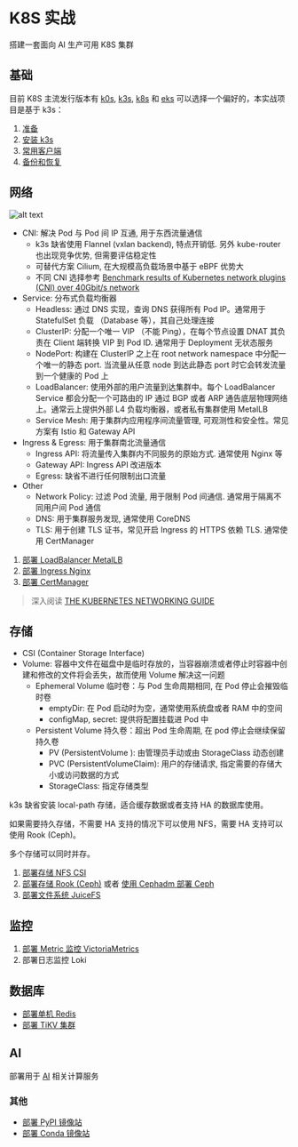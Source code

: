 # K8S 实战

搭建一套面向 AI 生产可用 K8S 集群

## 基础

目前 K8S 主流发行版本有 [k0s](https://docs.k0sproject.io/stable/), [k3s](https://k3s.io/), [k8s](https://kubernetes.io/docs/reference/setup-tools/kubeadm/) 和 [eks](https://distro.eks.amazonaws.com/) 可以选择一个偏好的，本实战项目是基于 k3s：

1. [准备](docs/0-prepare.md)
2. [安装 k3s](docs/1-k3s.md)
3. [常用客户端](docs/2-tools.md)
4. [备份和恢复](docs/3-backup-restore.md)

## 网络

![alt text](images/network.png)

- CNI: 解决 Pod 与 Pod 间 IP 互通, 用于东西流量通信
  - k3s 缺省使用 Flannel (vxlan backend), 特点开销低. 另外 kube-router 也出现竞争优势, 但需要评估稳定性
  - 可替代方案 Cilium, 在大规模高负载场景中基于 eBPF 优势大
  - 不同 CNI 选择参考 [Benchmark results of Kubernetes network plugins (CNI) over 40Gbit/s network](https://itnext.io/benchmark-results-of-kubernetes-network-plugins-cni-over-40gbit-s-network-2024-156f085a5e4e)
- Service: 分布式负载均衡器
  - Headless: 通过 DNS 实现，查询 DNS 获得所有 Pod IP。通常用于 StatefulSet 负载 （Database 等），其自己处理连接
  - ClusterIP: 分配一个唯一 VIP （不能 Ping），在每个节点设置 DNAT 其负责在 Client 端转换 VIP 到 Pod ID. 通常用于 Deployment 无状态服务
  - NodePort: 构建在 ClusterIP 之上在 root network namespace 中分配一个唯一的静态 port. 当流量从任意 node 到达此静态 port 时它会转发流量到一个健康的 Pod 上
  - LoadBalancer: 使用外部的用户流量到达集群中。每个 LoadBalancer Service 都会分配一个可路由的 IP 通过 BGP 或者 ARP 通告底层物理网络上。通常云上提供外部 L4 负载均衡器，或者私有集群使用 MetalLB
  - Service Mesh: 用于集群内应用程序间流量管理, 可观测性和安全性。常见方案有 Istio 和 Gateway API
- Ingress & Egress: 用于集群南北流量通信
  - Ingress API: 将流量传入集群内不同服务的原始方式. 通常使用 Nginx 等
  - Gateway API: Ingress API 改进版本
  - Egress: 缺省不进行任何限制出口流量
- Other
  - Network Policy: 过滤 Pod 流量, 用于限制 Pod 间通信. 通常用于隔离不同用户间 Pod 通信
  - DNS: 用于集群服务发现, 通常使用 CoreDNS
  - TLS: 用于创建 TLS 证书，常见开启 Ingress 的 HTTPS 依赖 TLS. 通常使用 CertManager

1. [部署 LoadBalancer MetalLB](metallb/README.md)
2. [部署 Ingress Nginx](nginx/README.md)
3. [部署 CertManager](cert-manager/README.md)

> 深入阅读 [THE KUBERNETES NETWORKING GUIDE](https://www.tkng.io/)

## 存储

- CSI (Container Storage Interface)
- Volume: 容器中文件在磁盘中是临时存放的，当容器崩溃或者停止时容器中创建和修改的文件将会丢失，故而使用 Volume 解决这一问题
  - Ephemeral Volume 临时卷：与 Pod 生命周期相同, 在 Pod 停止会摧毁临时卷
    - emptyDir: 在 Pod 启动时为空，通常使用系统盘或者 RAM 中的空间
    - configMap, secret: 提供将配置挂载进 Pod 中
  - Persistent Volume 持久卷：超出 Pod 生命周期, 在 pod 停止会继续保留持久卷
    - PV (PersistentVolume ): 由管理员手动或由 StorageClass 动态创建
    - PVC (PersistentVolumeClaim): 用户的存储请求, 指定需要的存储大小或访问数据的方式
    - StorageClass: 指定存储类型

k3s 缺省安装 local-path 存储，适合缓存数据或者支持 HA 的数据库使用。

如果需要持久存储，不需要 HA 支持的情况下可以使用 NFS，需要 HA 支持可以使用 Rook (Ceph)。

多个存储可以同时并存。

1. [部署存储 NFS CSI](nfs-csi/README.md)
2. [部署存储 Rook (Ceph)](rook/README.md) 或者 [使用 Cephadm 部署 Ceph](cephadm/README.md)
3. [部署文件系统 JuiceFS](juicefs/README.md)

## 监控

1. [部署 Metric 监控 VictoriaMetrics](vm/README.md)
2. 部署日志监控 Loki

## 数据库

* [部署单机 Redis](redis/README.md)
* [部署 TiKV 集群](tikv/README.md)

## AI

部署用于 [AI](ai/) 相关计算服务

### 其他

* [部署 PyPI 镜像站](pypi/README.md)
* [部署 Conda 镜像站](conda/README.md)